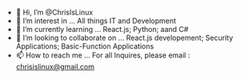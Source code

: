 - 👋 Hi, I’m @ChrisIsLinux
- 👀 I’m interest in ... All things IT and Development
- 🌱 I’m currently learning ... React.js; Python; aand C#
- 💞️ I’m looking to collaborate on ... React.js developement; Security Applications; Basic-Function Applications
- 📫 How to reach me ... For all Inquires, please email : chrisislinux@gmail.com

<!---
<h1> Chris is a junior web developer who also takes interest in all-things CyberSecurity and Networking. He
usually spends his time outdoors when he isn't trying to work on client-side applications for various websites
or helping his family fix the home network! </h1>
--->
